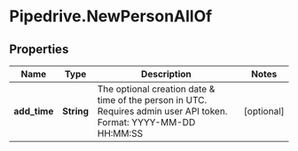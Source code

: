 # Pipedrive.NewPersonAllOf

## Properties

Name | Type | Description | Notes
------------ | ------------- | ------------- | -------------
**add_time** | **String** | The optional creation date &amp; time of the person in UTC. Requires admin user API token. Format: YYYY-MM-DD HH:MM:SS | [optional] 


